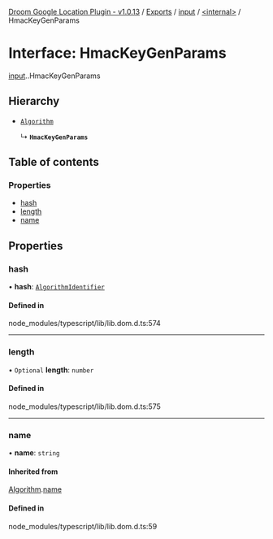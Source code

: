 [Droom Google Location Plugin - v1.0.13](../README.md) / [Exports](../modules.md) / [input](../modules/input.md) / [<internal\>](../modules/input._internal_.md) / HmacKeyGenParams

# Interface: HmacKeyGenParams

[input](../modules/input.md).[<internal>](../modules/input._internal_.md).HmacKeyGenParams

## Hierarchy

- [`Algorithm`](input._internal_.Algorithm.md)

  ↳ **`HmacKeyGenParams`**

## Table of contents

### Properties

- [hash](input._internal_.HmacKeyGenParams.md#hash)
- [length](input._internal_.HmacKeyGenParams.md#length)
- [name](input._internal_.HmacKeyGenParams.md#name)

## Properties

### hash

• **hash**: [`AlgorithmIdentifier`](../modules/input._internal_.md#algorithmidentifier)

#### Defined in

node_modules/typescript/lib/lib.dom.d.ts:574

___

### length

• `Optional` **length**: `number`

#### Defined in

node_modules/typescript/lib/lib.dom.d.ts:575

___

### name

• **name**: `string`

#### Inherited from

[Algorithm](input._internal_.Algorithm.md).[name](input._internal_.Algorithm.md#name)

#### Defined in

node_modules/typescript/lib/lib.dom.d.ts:59
